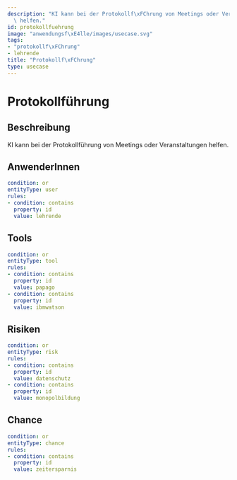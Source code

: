 ```yaml
---
description: "KI kann bei der Protokollf\xFChrung von Meetings oder Veranstaltungen\
  \ helfen."
id: protokollfuehrung
image: "anwendungsf\xE4lle/images/usecase.svg"
tags:
- "protokollf\xFChrung"
- lehrende
title: "Protokollf\xFChrung"
type: usecase
---
```



# Protokollführung

## Beschreibung

KI kann bei der Protokollführung von Meetings oder Veranstaltungen helfen.

## AnwenderInnen

```yaml
condition: or
entityType: user
rules:
- condition: contains
  property: id
  value: lehrende
```



## Tools

```yaml
condition: or
entityType: tool
rules:
- condition: contains
  property: id
  value: papago
- condition: contains
  property: id
  value: ibmwatson
```



## Risiken

```yaml
condition: or
entityType: risk
rules:
- condition: contains
  property: id
  value: datenschutz
- condition: contains
  property: id
  value: monopolbildung
```



## Chance

```yaml
condition: or
entityType: chance
rules:
- condition: contains
  property: id
  value: zeitersparnis
```

